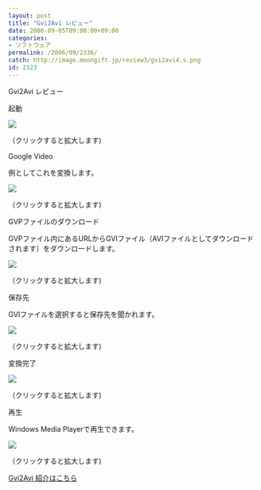 ```yaml
---
layout: post
title: "Gvi2Avi レビュー"
date: 2006-09-05T09:00:00+09:00
categories:
- ソフトウェア
permalink: /2006/09/2336/
catch: http://image.moongift.jp/review3/gvi2avi4.s.png
id: 2323
---
```

Gvi2Avi レビュー  
<!--more-->

起動

  

[![](http://image.moongift.jp/review3/gvi2avi1.s.png)](http://image.moongift.jp/review3/gvi2avi1.png)  
  
（クリックすると拡大します)

  

Google Video

  

例としてこれを変換します。

  

[![](http://image.moongift.jp/review3/gvi2avi2.s.png)](http://image.moongift.jp/review3/gvi2avi2.png)  
  
（クリックすると拡大します)

  

GVPファイルのダウンロード

  

GVPファイル内にあるURLからGVIファイル（AVIファイルとしてダウンロードされます）をダウンロードします。

  

[![](http://image.moongift.jp/review3/gvi2avi3.s.png)](http://image.moongift.jp/review3/gvi2avi3.png)  
  
（クリックすると拡大します)

  

保存先

  

GVIファイルを選択すると保存先を聞かれます。

  

[![](http://image.moongift.jp/review3/gvi2avi4.s.png)](http://image.moongift.jp/review3/gvi2avi4.png)  
  
（クリックすると拡大します)

  

変換完了

  

[![](http://image.moongift.jp/review3/gvi2avi5.s.png)](http://image.moongift.jp/review3/gvi2avi5.png)  
  
（クリックすると拡大します)

  

再生

  

Windows Media Playerで再生できます。

  

[![](http://image.moongift.jp/review3/gvi2avi7.s.png)](http://image.moongift.jp/review3/gvi2avi7.png)  
  
（クリックすると拡大します)

  

[Gvi2Avi 紹介はこちら](http://fw.moongift.jp/intro/i-2335.html)

